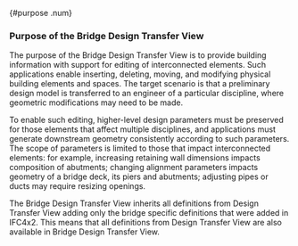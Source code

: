 {#purpose .num}
### Purpose of the Bridge Design Transfer View
The purpose of the Bridge Design Transfer View is to provide building information with support for editing of interconnected elements. Such applications enable inserting, deleting, moving, and modifying physical building elements and spaces. The target scenario is that a preliminary design model is transferred to an engineer of a particular discipline, where geometric modifications may need to be made.

To enable such editing, higher-level design parameters must be preserved for those elements that affect multiple disciplines, and applications must generate downstream geometry consistently according to such parameters. The scope of parameters is limited to those that impact interconnected elements: for example, increasing retaining wall dimensions impacts composition of abutments; changing alignment parameters impacts geometry of a bridge deck, its piers and abutments; adjusting pipes or ducts may require resizing openings.

The Bridge Design Transfer View inherits all definitions from Design Transfer View adding only the bridge specific definitions that were added in IFC4x2. This means that all definitions from Design Transfer View are also available in Bridge Design Transfer View.
